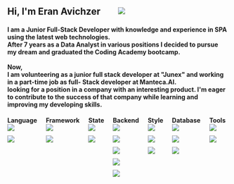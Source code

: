    <h2 align="left" style="
   display: flex;
   align-items: center;
   justify-content: flex-start;
   gap: 40px;">Hi, I'm Eran Avichzer
      <a style="height: 20px" target="#blank" href="https://www.linkedin.com/in/eran-avichzer/">
         <img src="https://img.shields.io/badge/linkedin-0077B5?logo=linkedin&logoColor=white&style=flat">
      </a>
   </h2>
   <h4 align="left">I am a Junior Full-Stack Developer with knowledge and experience in SPA using the latest web
      technologies.
      <br />
      After 7 years as a Data Analyst in various positions I decided to pursue my dream and graduated the Coding Academy
      bootcamp.
      <br /> <br />
      Now,
      <br />
      I am volunteering as a junior full stack developer at "Junex" and working in a part-time job as full- Stack
      developer
      at Manteca.AI.
      <br />
      looking for a position in a company with an interesting product.
      I'm eager to contribute to the success of that company while learning and improving my developing skills.
   </h4>

   <div style="display: flex;gap: 20px;">
      <div>
         <h4 align="left" style="margin: 0">Language </h4>
         <div style="display: flex;flex-direction: column;gap: 10px;align-items: flex-start;">
            <img src="https://img.shields.io/badge/JavaScript-F7DF1E?logo=javascript&logoColor=black&style=flat" />
            <img src="https://img.shields.io/badge/TypeScript-3178C6?logo=typescript&logoColor=black&style=flat" />
         </div>
      </div>
      <div>
         <h4 align="left" style="margin: 0">Framework </h4>
         <div style="display: flex;flex-direction: column;gap: 10px;align-items: flex-start;">
            <img src="https://img.shields.io/badge/React-61DAFB?logo=react&logoColor=black&style=flat" />
            <img src="https://img.shields.io/badge/Vue.js-4FC08D?logo=vue.js&logoColor=black&style=flat" />
         </div>
      </div>
      <div>
         <h4 align="left" style="margin: 0">State</h4>
         <div style="display: flex;flex-direction: column;gap: 10px;align-items: flex-start;">
            <img src="https://img.shields.io/badge/Redux-764ABC?logo=Redux&logoColor=black&style=flat" />
            <img src="https://img.shields.io/badge/MobX-FF9955?logo=MobX&logoColor=black&style=flat" />
         </div>
      </div>
      <div>
         <h4 align="left" style="margin: 0">Backend</h4>
         <div style="display: flex;flex-direction: column;gap: 10px;align-items: flex-start;">
            <img src="https://img.shields.io/badge/Node.js-339933?logo=Node.js&logoColor=black&style=flat" />
            <img src="https://img.shields.io/badge/Express-000000?logo=Express&logoColor=black&style=flat" />
            <img src="https://img.shields.io/badge/cron-000000?logo=cron&logoColor=black&style=flat" />
            <img src="https://img.shields.io/badge/socket.io-010101?logo=socket.io&logoColor=black&style=flat" />
            <img src="https://img.shields.io/badge/axios-5A29E4?logo=axios&logoColor=black&style=flat" />
         </div>
      </div>
      <div>
         <h4 align="left" style="margin: 0">Style</h4>
         <div style="display: flex;flex-direction: column;gap: 10px;align-items: flex-start;">
            <img src="https://img.shields.io/badge/Scss-CC6699?logo=sass&logoColor=black&style=flat" />
            <img src="https://img.shields.io/badge/Bootstrap-7952B3?&logo=bootstrap&logoColor=black&style=flat" />
            <img src="https://img.shields.io/badge/MUI-007FFF?&logo=MUI&logoColor=black&style=flat" />
         </div>
      </div>
      <div>
         <h4 align="left" style="margin: 0">Database</h4>
         <div style="display: flex;flex-direction: column;gap: 10px;align-items: flex-start;">
            <img src="https://img.shields.io/badge/MongoDB-47A248?logo=mongodb&logoColor=black&style=flat" />
            <img src="https://img.shields.io/badge/SQL Server-CC2927?logo=microsoft+sql+server&logoColor=black&style=flat" />
            <img src="https://img.shields.io/badge/MySql-4479A1?logo=MySql&logoColor=black&style=flat" />
         </div>
      </div>
      <div>
         <h4 align="left" style="margin: 0">Tools</h4>
         <div style="display: flex;flex-direction: column;gap: 10px;align-items: flex-start;">
            <img src="https://img.shields.io/badge/GitHub-181717?logo=github&logoColor=black&style=flat" />
            <img src="https://img.shields.io/badge/Visual Studio Code-007ACC?logo=visual+studio+code&logoColor=white&style=flat" />
         </div>
      </div>
   </div>
